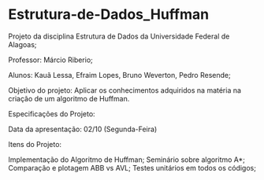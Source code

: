 # Estrutura-de-Dados_Huffman
Projeto da disciplina Estrutura de Dados da Universidade Federal de Alagoas;

Professor: Márcio Riberio;

Alunos: Kauã Lessa, Efraim Lopes, Bruno Weverton, Pedro Resende;

Objetivo do projeto: Aplicar os conhecimentos adquiridos na matéria na criação de um algoritmo de Huffman.

Especificações do Projeto:

  Data da apresentação: 02/10 (Segunda-Feira)

Itens do Projeto:

  Implementação do Algoritmo de Huffman;
  Seminário sobre algoritmo A*;
  Comparação e plotagem ABB vs AVL;
  Testes unitários em todos os códigos;
